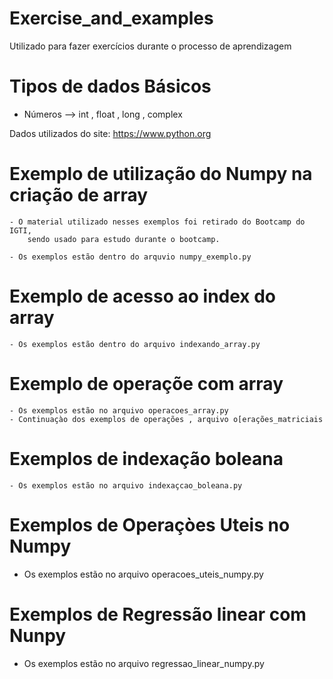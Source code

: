 # Exercise_and_examples
Utilizado para fazer exercícios durante o processo de aprendizagem

# Tipos de dados Básicos 
- Números --> int , float , long , complex


 Dados utilizados do site:
 https://www.python.org
 

# Exemplo de utilização do Numpy na criação de array

    - O material utilizado nesses exemplos foi retirado do Bootcamp do IGTI,
        sendo usado para estudo durante o bootcamp.
   
    - Os exemplos estão dentro do arquvio numpy_exemplo.py

# Exemplo de acesso ao index do array
 
    - Os exemplos estão dentro do arquivo indexando_array.py

# Exemplo de operaçõe com array

    - Os exemplos estão no arquivo operacoes_array.py
    - Continuaçào dos exemplos de operações , arquivo o[erações_matriciais

# Exemplos de indexação boleana

    - Os exemplos estão no arquivo indexaçcao_boleana.py

# Exemplos de Operaçòes Uteis no Numpy

   - Os exemplos estão no arquivo operacoes_uteis_numpy.py

# Exemplos de Regressão linear com Nunpy

   - Os exemplos estão no arquivo regressao_linear_numpy.py

